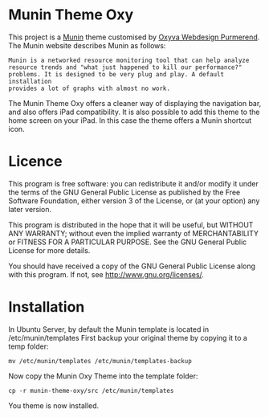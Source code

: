 Munin Theme Oxy
===============

This project is a [Munin](http://munin-monitoring.org/) theme customised by [Oxyva Webdesign
Purmerend](http://oxyva.nl). The Munin website describes Munin as follows:

    Munin is a networked resource monitoring tool that can help analyze
    resource trends and "what just happened to kill our performance?"
    problems. It is designed to be very plug and play. A default installation
    provides a lot of graphs with almost no work.

The Munin Theme Oxy offers a cleaner way of displaying the navigation bar, and
also offers iPad compatibility. It is also possible to add this theme to the
home screen on your iPad. In this case the theme offers a Munin shortcut icon.


Licence
=======

This program is free software: you can redistribute it and/or modify it under
the terms of the GNU General Public License as published by the Free Software
Foundation, either version 3 of the License, or (at your option) any later
version.

This program is distributed in the hope that it will be useful, but WITHOUT
ANY WARRANTY; without even the implied warranty of MERCHANTABILITY or FITNESS
FOR A PARTICULAR PURPOSE. See the GNU General Public License for more details.

You should have received a copy of the GNU General Public License along with
this program. If not, see <http://www.gnu.org/licenses/>.


Installation
============

In Ubuntu Server, by default the Munin template is located in
/etc/munin/templates First backup your original theme by copying it to a temp
folder:

    mv /etc/munin/templates /etc/munin/templates-backup
    
Now copy the Munin Oxy Theme into the template folder:

    cp -r munin-theme-oxy/src /etc/munin/templates
    
You theme is now installed.